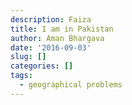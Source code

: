 ```yaml
---
description: Faiza
title: I am in Pakistan
author: Aman Bhargava
date: '2016-09-03'
slug: []
categories: []
tags:
  - geographical problems
---
```


